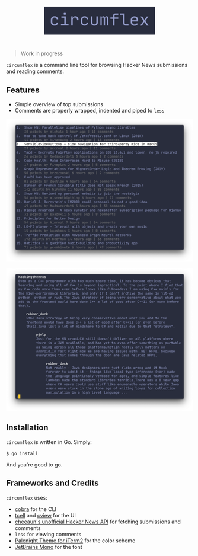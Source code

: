 <p align="center">
  <img src="images/circumflex.png" width="300" alt="^"/>
</p>

#
> Work in progress

`circumflex` is a command line tool for browsing Hacker&nbsp;News submissions and reading comments.

## Features
- Simple overview of top submissions
- Comments are properly wrapped, indented and piped to `less`

<p align="center">
  <img src="images/mainview.png" width="700" alt="^"/>
</p>

<p align="center">
  <img src="images/comments.png" width="700" alt="^"/>
</p>

## Installation
`circumflex` is written in Go. Simply:

    $ go install

And you're good to go.

## Frameworks and Credits
`circumflex` uses:
* [cobra](https://github.com/spf13/cobra) for the CLI
* [tcell](https://github.com/gdamore/tcell) and [cview](https://gitlab.com/tslocum/cview) for the UI
* [cheeaun's unofficial Hacker News API](https://github.com/cheeaun/node-hnapi) for fetching submissions and comments
* `less` for viewing comments
* [Palenight Theme for iTerm2](https://github.com/JonathanSpeek/palenight-iterm2) for the color scheme
* [JetBrains Mono](https://github.com/JetBrains/JetBrainsMono) for the font
